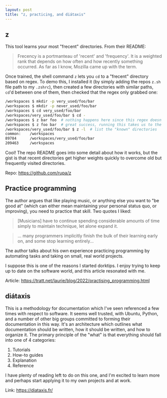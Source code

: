 ```yaml
---
layout: post
title: "z, practicing, and diátaxis"
---
```


## z

This tool learns your most "frecent" directories. From their README:

> Frecency is a portmanteau of 'recent' and 'frequency'. It is a weighted rank  that depends on how often and how recently something occurred. As far as I know, Mozilla came up with the term.

Once trained, the shell command `z` lets you `cd` to a "frecent" directory based on regex. To demo this, I installed it (by simply adding the repos `z.sh` file path to my `.zshrc`), then created a few directories with similar paths, `cd`'d between one of them, then checked that the regex only grabbed one:

```bash
/workspaces $ mkdir -p very_used/foo/bar
/workspaces $ mkdir -p never_used/foo/bar
/workspaces $ cd very_used/foo/bar
/workspaces/very_used/foo/bar $ cd -
/workspaces $ z bar foo  # nothing happens here since this regex doesn't match anything
/workspaces $ z foo bar  # great success, running this takes us to the correct directory
/workspaces/very_used/foo/bar $ z -l  # list the "known" directories
common:    /workspaces
89784      /workspaces/very_used/foo/bar
209463     /workspaces
```

Cool! The repo README goes into some detail about how it works, but the gist is that recent directories get higher weights quickly to overcome old but frequently visited directories.

Repo: <https://github.com/rupa/z>

## Practice programming

The author argues that like playing music, or anything else you want to "be good at" (which can either mean maintaining your personal status quo, or improving), you need to practice that skill. Two quotes I liked:

> [Musicians] have to continue spending considerable amounts of time simply to maintain technique, let alone expand it.

> ... many programmers implicitly finish the bulk of their learning early on, and some stop learning entirely...

The author talks about his own experience practicing programming by automating tasks and taking on small, real world projects.

I suppose this is one of the reasons I started dorktips. I enjoy trying to keep up to date on the software world, and this article resonated with me.

Article: <https://tratt.net/laurie/blog/2022/practising_programming.html>

## diátaxis

This is a methodology for documentation which I've seen referenced a few times with respect to software. It seems well trusted, with Ubuntu, Python, and a number of other big groups committed to forming their documentation in this way. It's an architecture which outlines what documentation should be written, how it should be written, and how to organize it. The primary principle of the "what" is that everything should fall into one of 4 categories:

1. Tutorials
2. How-to guides
3. Explanation
4. Reference

I have plenty of reading left to do on this one, and I'm excited to learn more and perhaps start applying it to my own projects and at work.

Link: <https://diataxis.fr/>